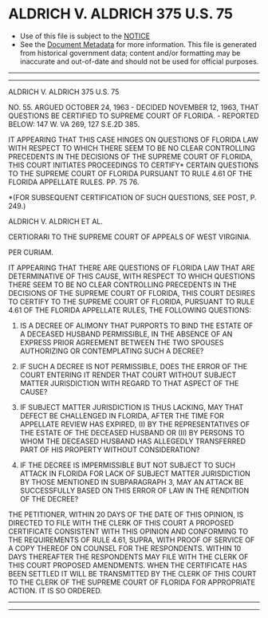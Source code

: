 ---
---

# ALDRICH V. ALDRICH 375 U.S. 75

* Use of this file is subject to the [NOTICE](https://github.com/publicdocs/notice/blob/master/NOTICE)
* See the [Document Metadata](../../../) for more information.
  This file is generated from historical government data; content and/or formatting may be inaccurate and out-of-date and should not be used for official purposes.

----------
----------

ALDRICH V. ALDRICH 375 U.S. 75

NO. 55.  ARGUED OCTOBER 24, 1963 - DECIDED NOVEMBER 12, 1963, THAT QUESTIONS BE CERTIFIED TO SUPREME COURT OF FLORIDA.  - REPORTED BELOW: 147 W. VA 269, 127 S.E.2D 385.

IT APPEARING THAT THIS CASE HINGES ON QUESTIONS OF FLORIDA LAW WITH RESPECT TO WHICH THERE SEEM TO BE NO CLEAR CONTROLLING PRECEDENTS IN THE DECISIONS OF THE SUPREME COURT OF FLORIDA, THIS COURT INITIATES PROCEEDINGS TO CERTIFY\* CERTAIN QUESTIONS TO THE SUPREME COURT OF FLORIDA PURSUANT TO RULE 4.61 OF THE FLORIDA APPELLATE RULES.  PP. 75 76.

\*(FOR SUBSEQUENT CERTIFICATION OF SUCH QUESTIONS, SEE POST, P. 249.)

ALDRICH V. ALDRICH ET AL.

CERTIORARI TO THE SUPREME COURT OF APPEALS OF WEST VIRGINIA.

PER CURIAM.

IT APPEARING THAT THERE ARE QUESTIONS OF FLORIDA LAW THAT ARE DETERMINATIVE OF THIS CAUSE, WITH RESPECT TO WHICH QUESTIONS THERE SEEM TO BE NO CLEAR CONTROLLING PRECEDENTS IN THE DECISIONS OF THE SUPREME COURT OF FLORIDA, THIS COURT DESIRES TO CERTIFY TO THE SUPREME COURT OF FLORIDA, PURSUANT TO RULE 4.61 OF THE FLORIDA APPELLATE RULES, THE FOLLOWING QUESTIONS:

1.  IS A DECREE OF ALIMONY THAT PURPORTS TO BIND THE ESTATE OF A DECEASED HUSBAND PERMISSIBLE, IN THE ABSENCE OF AN EXPRESS PRIOR AGREEMENT BETWEEN THE TWO SPOUSES AUTHORIZING OR CONTEMPLATING SUCH A DECREE?

2.  IF SUCH A DECREE IS NOT PERMISSIBLE, DOES THE ERROR OF THE COURT ENTERING IT RENDER THAT COURT WITHOUT SUBJECT MATTER JURISDICTION WITH REGARD TO THAT ASPECT OF THE CAUSE?

3.  IF SUBJECT MATTER JURISDICTION IS THUS LACKING, MAY THAT DEFECT BE CHALLENGED IN FLORIDA, AFTER THE TIME FOR APPELLATE REVIEW HAS EXPIRED, (I) BY THE REPRESENTATIVES OF THE ESTATE OF THE DECEASED HUSBAND OR (II) BY PERSONS TO WHOM THE DECEASED HUSBAND HAS ALLEGEDLY TRANSFERRED PART OF HIS PROPERTY WITHOUT CONSIDERATION?

4.  IF THE DECREE IS IMPERMISSIBLE BUT NOT SUBJECT TO SUCH ATTACK IN FLORIDA FOR LACK OF SUBJECT MATTER JURISDICTION BY THOSE MENTIONED IN SUBPARAGRAPH 3, MAY AN ATTACK BE SUCCESSFULLY BASED ON THIS ERROR OF LAW IN THE RENDITION OF THE DECREE?

THE PETITIONER, WITHIN 20 DAYS OF THE DATE OF THIS OPINION, IS DIRECTED TO FILE WITH THE CLERK OF THIS COURT A PROPOSED CERTIFICATE CONSISTENT WITH THIS OPINION AND CONFORMING TO THE REQUIREMENTS OF RULE 4.61, SUPRA, WITH PROOF OF SERVICE OF A COPY THEREOF ON COUNSEL FOR THE RESPONDENTS.  WITHIN 10 DAYS THEREAFTER THE RESPONDENTS MAY FILE WITH THE CLERK OF THIS COURT PROPOSED AMENDMENTS.  WHEN THE CERTIFICATE HAS BEEN SETTLED IT WILL BE TRANSMITTED BY THE CLERK OF THIS COURT TO THE CLERK OF THE SUPREME COURT OF FLORIDA FOR APPROPRIATE ACTION.  IT IS SO ORDERED.


----------
----------

